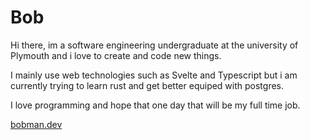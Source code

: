 # Bob

Hi there, im a software engineering undergraduate at the university of Plymouth and i love to create and code new things.

I mainly use web technologies such as Svelte and Typescript but i am currently trying to learn rust and get better equiped with postgres.

I love programming and hope that one day that will be my full time job.

[bobman.dev](https://bobman.dev)
